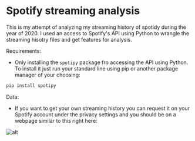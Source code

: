 # Spotify streaming analysis

This is my attempt of analyzing my streaming history of spotidy during the year of 2020. I used an access to Spotify's API using Python to wrangle the streaming hisotry files and get features for analysis.

Requirements:

  * Only installing the `spotipy` package fro accessing the API using Python. To install it just run your standard line using pip or another package manager of your choosing:

  ```python
  pip install spotipy
  ```


Data:
* If you want to get your own streaming history you can request it on your Spotify account under the privacy settings and you should be on a webpage similar to this right here:

![alt](https://github.com/francisco-alier/spotify-streaming/blob/master/images/personal_data.PNG?raw=true)
